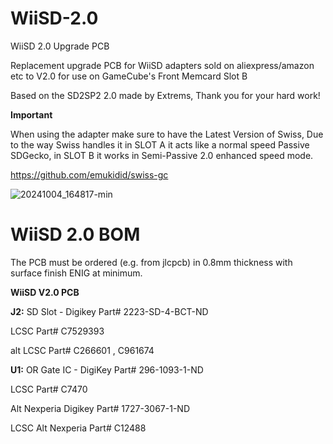 # WiiSD-2.0
WiiSD 2.0 Upgrade PCB

Replacement upgrade PCB for WiiSD adapters sold on aliexpress/amazon etc to V2.0 for use on GameCube's Front Memcard Slot B

Based on the SD2SP2 2.0 made by Extrems, Thank you for your hard work!

**Important**

When using the adapter make sure to have the Latest Version of Swiss, Due to the way Swiss handles it in SLOT A it 
acts like a normal speed Passive SDGecko, in SLOT B it works in Semi-Passive 2.0 enhanced speed mode.

https://github.com/emukidid/swiss-gc

![20241004_164817-min](https://github.com/user-attachments/assets/1c4685e5-1dde-4e49-913f-c0f453c98c28)



WiiSD 2.0 BOM
=====================================
The PCB must be ordered (e.g. from jlcpcb) in 0.8mm thickness with surface finish ENIG at minimum.

**WiiSD V2.0 PCB**

**J2:** SD Slot - Digikey Part# 2223-SD-4-BCT-ND

LCSC Part# C7529393

alt LCSC Part# C266601 , C961674

**U1:** OR Gate IC - DigiKey Part# 296-1093-1-ND

LCSC Part# C7470

Alt Nexperia Digikey Part# 1727-3067-1-ND

LCSC Alt Nexperia Part# C12488
